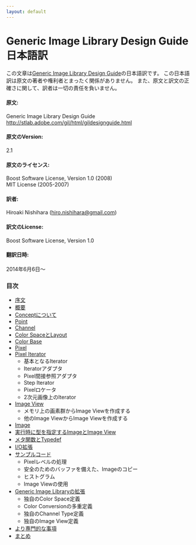 ```yaml
---
layout: default
---
```


<!--
          Copyright Hiroaki Nishihara 2014.
 Distributed under the Boost Software License, Version 1.0.
    (See accompanying file LICENSE_1_0.txt or copy at
          http://www.boost.org/LICENSE_1_0.txt)
-->

# Generic Image Library Design Guide 日本語訳

この文章は[Generic Image Library Design Guide](http://stlab.adobe.com/gil/html/gildesignguide.html)の日本語訳です。
この日本語訳は原文の著者や権利者とまったく関係がありません。
また、原文と訳文の正確さに関して、訳者は一切の責任を負いません。

#### 原文:
Generic Image Library Design Guide  
<http://stlab.adobe.com/gil/html/gildesignguide.html>

#### 原文のVersion:
2.1

#### 原文のライセンス:
Boost Software License, Version 1.0 (2008)  
MIT License (2005-2007)

#### 訳者:
Hiroaki Nishihara (<hiro.nishihara@gmail.com>)

#### 訳文のLicense:
Boost Software License, Version 1.0

#### 翻訳日時:
2014年6月6日〜

### 目次

* [序文](src/section_00.html)
* [概要](src/section_01.html)
* [Conceptについて](src/section_02.html)
* [Point](src/section_03.html)
* [Channel](src/section_04.html)
* [Color SpaceとLayout](src/section_05.html)
* [Color Base](src/section_06.html)
* [Pixel](src/section_07.html)
* [Pixel Iterator](src/section_08.html)
    * 基本となるIterator
    * Iteratorアダプタ
    * Pixel間接参照アダプタ
    * Step Iterator
    * Pixelロケータ
    * 2次元画像上のIterator  
* [Image View](src/section_09.html)
    * メモリ上の画素群からImage Viewを作成する
    * 他のImage ViewからImage Viewを作成する
* [Image](src/section_10.html)
* [実行時に型を指定するImageとImage View](src/section_11.html)
* [メタ関数とTypedef](src/section_12.html)
* [I/O拡張](src/section_13.html)
* [サンプルコード](src/section_14.html)
    * Pixelレベルの処理
    * 安全のためのバッファを備えた、Imageのコピー
    * ヒストグラム
    * Image Viewの使用  
* [Generic Image Libraryの拡張](src/section_15.html)
    * 独自のColor Space定義  
    * Color Conversionの多重定義  
    * 独自のChannel Type定義  
    * 独自のImage View定義  
* [より専門的な事項](src/section_16.html)
* [まとめ](src/section_17.html)
